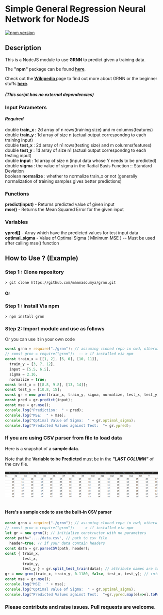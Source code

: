 # Simple General Regression Neural Network for NodeJS
[![npm version](https://badge.fury.io/js/grnn.svg)](https://www.npmjs.com/package/grnn)
## Description
This is a NodeJS module to use <b>GRNN</b> to predict given a training data.

The <b>"npm"</b> package can be found <b><a href="https://www.npmjs.com/package/grnn" target="__blank" rel="noopener noreferrer">here</a></b>.  

Check out the <b> <a href="https://en.wikipedia.org/wiki/General_regression_neural_network" target="__blank" rel="noopener noreferrer">Wikipedia </a> </b>page to find out more about GRNN or the beginner stuffs <b><a href="https://easyneuralnetwork.blogspot.com/2013/07/grnn-generalized-regression-neural.html" target="__blank" rel="noopener noreferrer">here</a></b>.
##### (This script has no external dependencies)
### Input Parameters
#### <i>Required</i>
double <b>train_x</b>    : 2d array of n rows(training size) and m columns(features)<br>
double <b>train_y</b>    : 1d array of size n (actual output correspondng to each training input)<br>
double <b>test_x</b>    : 2d array of n1 rows(testing size) and m columns(features)<br>
double <b>test_y</b>    : 1d array of size n1 (actual output correspondng to each testing input)<br>
double <b>input</b>      : 1d array of size n (input data whose Y needs to be predicted) <br>
double <b>sigma</b>      : the value of sigma in the Radial Basis Function :: Standard Deviation<br>
boolean <b>normalize</b> : whether to normalize train_x or not (generally normalization of training samples gives better predictions)<br>

### Functions
<b>predict(input)</b> - Returns predicted value of given input <br>
<b>mse()</b> - Returns the Mean Squared Error for the given input <br>
### Variables
<b>ypred[]</b> - Array which have the predicted values for test input data <br>
<b>optimal_sigma</b> - Value of Optimal Sigma ( Minimum MSE ) -- Must be used after calling mse() function 

## How to Use ? (Example)
### Step 1 : Clone repository
```shell
> git clone https://github.com/mannasoumya/grnn.git
```
#### Or

### Step 1 : Install Via npm
```shell
> npm install grnn
```
### Step 2: Import module and use as follows 
Or you can use it in your own code <br>
```javascript
const grnn = require("./grnn"); // assuming cloned repo in cwd; otherwise use appropriate path to grnn.js
// const grnn = require("grnn");  -- > if installed via npm
const train_x = [[1, 2], [5, 6], [10, 11]],
  train_y = [3, 7, 12],
  input = [5.5, 6.5],
  sigma = 2.16,
  normalize = true;
const test_x = [[8.8, 9.8], [13, 14]];
const test_y = [10.8, 15];
const gr = new grnn(train_x, train_y, sigma, normalize, test_x, test_y);
const pred = gr.predict(input);
const mse = gr.mse();
console.log("Prediction:  " + pred);
console.log("MSE:  " + mse);
console.log("Optimal Value of Sigma:  " + gr.optimal_sigma);
console.log("Predicted Values against Test:  "+ gr.ypred);
``` 
### If you are using CSV parser from file to load data
Here is a snapshot of a <b>sample data</b>.<br><br>
Note that the <b>Variable to be Predicted</b> must be in the <b><i>"LAST COLUMN"</i></b> of the csv file.<br><br>
<img src="https://raw.githubusercontent.com/mannasoumya/grnn/master/sample_data_snapshot.PNG"></img>
<br>
<br>
#### Here's a sample code to use the built-in CSV parser

```javascript
const grnn = require("./grnn"); // assuming cloned repo in cwd; otherwise use appropriate path to grnn.js
// const grnn = require("grnn");  -- > if installed via npm
let gr = new grnn(); // initialize constructor with no parameters
const path="..../data.csv", // path to csv file
  header=true; // if your data contain headers
const data = gr.parseCSV(path, header);
const { train_x, 
        test_x, 
        train_y, 
        test_y } = gr.split_test_train(data); // attribute names are train_x, test_x, train_y, test_y
gr = new grnn(train_x, train_y, 0.1180, false, test_x, test_y); // initialized with actual parameters
const mse = gr.mse();
console.log("MSE:  " + mse);
console.log("Optimal Value of Sigma:  " + gr.optimal_sigma);
console.log("Predicted Values against Test:  "+gr.ypred.map(el=>el.toPrecision(4)));
```


<h3> Please contribute and raise issues. Pull requests are welcome. </h3>
